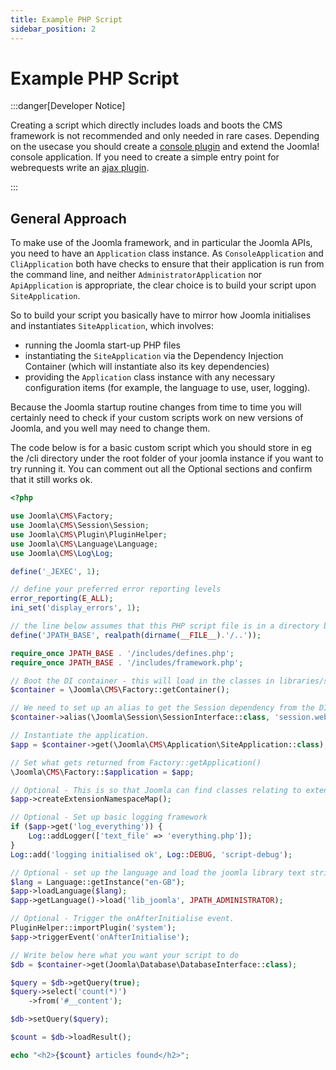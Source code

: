 ```yaml
---
title: Example PHP Script
sidebar_position: 2
---
```


Example PHP Script
==================

:::danger[Developer Notice]

Creating a script which directly includes loads and boots the CMS framework is not recommended and only needed in
rare cases. Depending on the usecase you should create a [console plugin](../plugins/plugin-examples/basic-console-plugin-helloworld.md) 
and extend the Joomla! console application. If you need to create a simple entry point for webrequests write an 
[ajax plugin](../plugins/plugin-examples/ajax-plugin.md).

:::

## General Approach
To make use of the Joomla framework, and in particular the Joomla APIs, you need to have an `Application` class instance. As `ConsoleApplication` and `CliApplication` both have checks to ensure that their application is run from the command line, and neither `AdministratorApplication` nor `ApiApplication` is appropriate, the clear choice is to build your script upon `SiteApplication`.

So to build your script you basically have to mirror how Joomla initialises and instantiates `SiteApplication`, which involves:
- running the Joomla start-up PHP files
- instantiating the `SiteApplication` via the Dependency Injection Container (which will instantiate also its key dependencies)
-  providing the `Application` class instance with any necessary configuration items (for example, the language to use, user, logging).

Because the Joomla startup routine changes from time to time you will certainly need to check if your custom scripts work on new versions of Joomla, and you well may need to change them. 

The code below is for a basic custom script which you should store in eg the /cli directory under the root folder of your joomla instance if you want to try running it. 
You can comment out all the Optional sections and confirm that it still works ok.
```php
<?php

use Joomla\CMS\Factory;
use Joomla\CMS\Session\Session;
use Joomla\CMS\Plugin\PluginHelper;
use Joomla\CMS\Language\Language;
use Joomla\CMS\Log\Log;

define('_JEXEC', 1);

// define your preferred error reporting levels
error_reporting(E_ALL);
ini_set('display_errors', 1);

// the line below assumes that this PHP script file is in a directory below the root of the joomla instance, eg in <root>/cli
define('JPATH_BASE', realpath(dirname(__FILE__).'/..'));

require_once JPATH_BASE . '/includes/defines.php';
require_once JPATH_BASE . '/includes/framework.php';

// Boot the DI container - this will load in the classes in libraries/src/Service/Provider/
$container = \Joomla\CMS\Factory::getContainer();

// We need to set up an alias to get the Session dependency from the DIC
$container->alias(\Joomla\Session\SessionInterface::class, 'session.web.site');

// Instantiate the application.
$app = $container->get(\Joomla\CMS\Application\SiteApplication::class);

// Set what gets returned from Factory::getApplication()
\Joomla\CMS\Factory::$application = $app;

// Optional - This is so that Joomla can find classes relating to extensions
$app->createExtensionNamespaceMap();

// Optional - Set up basic logging framework
if ($app->get('log_everything')) {
    Log::addLogger(['text_file' => 'everything.php']);
}
Log::add('logging initialised ok', Log::DEBUG, 'script-debug');

// Optional - set up the language and load the joomla library text strings - select your preferred language
$lang = Language::getInstance("en-GB");
$app->loadLanguage($lang);
$app->getLanguage()->load('lib_joomla', JPATH_ADMINISTRATOR);

// Optional - Trigger the onAfterInitialise event.
PluginHelper::importPlugin('system');
$app->triggerEvent('onAfterInitialise');

// Write below here what you want your script to do
$db = $container->get(Joomla\Database\DatabaseInterface::class);

$query = $db->getQuery(true);
$query->select('count(*)')
    ->from('#__content');

$db->setQuery($query);

$count = $db->loadResult();

echo "<h2>{$count} articles found</h2>";
```
